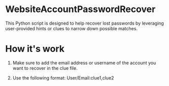 # WebsiteAccountPasswordRecover
This Python script is designed to help recover lost passwords by leveraging user-provided hints or clues to narrow down possible matches.

# How it's work
1. Make sure to add the email address or username of the account you want to recover in the clue file.

2. Use the following format:
User/Email:clue1,clue2
